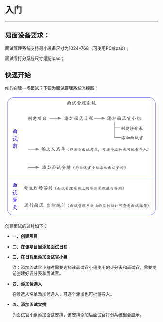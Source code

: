 # 入门 #

----------

## 易面设备要求： ##

面试管理系统支持最小设备尺寸为1024*768（可使用PC或pad）；

面试官打分系统尺寸适配ipad；

## 快速开始 ##

如何创建一场面试？下图为面试管理系统流程图：

![PNG](image/liucheng.png)

创建面试的过程如下：

- **一、创建项目**

- **二、在该项目里添加面试日程**

- **三、在日程里添加面试官小组**

    注：添加面试官小组时需要选择该面试官小组使用的评分表和面试官，需要提前创建好评分表和面试官。
- **四、添加候选人**
    
    在候选人名单添加候选人，可逐个添加也可批量导入。

- **五、添加面试安排**
    
    为面试官小组添加面试安排，该安排添加后面试官打分系统里会显示。
